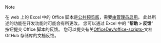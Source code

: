 > [!NOTE]
> 在 web 上的 Excel 中的 Office 脚本是[公共预览版](https://techcommunity.microsoft.com/t5/excel-blog/announcing-office-scripts-preview/ba-p/1093559)，需要[由管理员启用](https://support.office.com/article/office-scripts-settings-in-m365-19d3c51a-6ca2-40ab-978d-60fa49554dcf)。 此处所述的功能在开发功能时可能会有所更改。 您可以通过 Excel 中的 "**帮助 > 反馈**" 按钮提交 Office 脚本的反馈。 您可以提交有关[OfficeDev/office-scripts-](https://github.com/OfficeDev/office-scripts-docs/issues)文档 GitHub 存储库的文档反馈。
